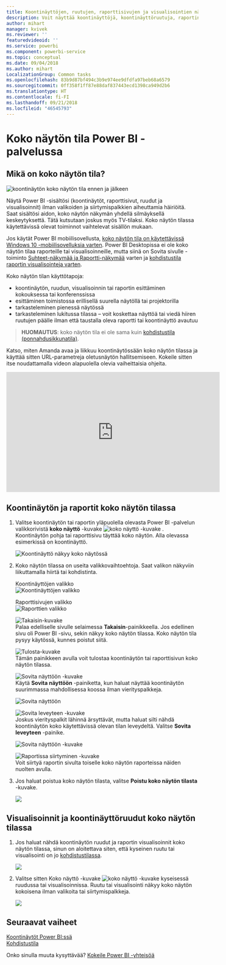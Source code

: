 ```yaml
---
title: Koontinäyttöjen, ruutujen, raporttisivujen ja visualisointien näyttäminen koko näytön tilassa
description: Voit näyttää koontinäyttöjä, koontinäyttöruutuja, raportin visualisointeja ja raporttisivuja koko näytön tilassa, jota kutsutaan myös *TV-tilaksi*.
author: mihart
manager: kvivek
ms.reviewer: ''
featuredvideoid: ''
ms.service: powerbi
ms.component: powerbi-service
ms.topic: conceptual
ms.date: 09/04/2018
ms.author: mihart
LocalizationGroup: Common tasks
ms.openlocfilehash: 83b9d87bf494c3b9e974ee9dfdfa97beb68a6579
ms.sourcegitcommit: 0ff358f1ff87e88daf837443ecd1398ca949d2b6
ms.translationtype: HT
ms.contentlocale: fi-FI
ms.lasthandoff: 09/21/2018
ms.locfileid: "46545793"
---
```

# <a name="full-screen-mode-in-power-bi-service"></a>Koko näytön tila Power BI -palvelussa
## <a name="what-is-full-screen-mode"></a>Mikä on koko näytön tila?
![koontinäytön koko näytön tila ennen ja jälkeen](media/service-fullscreen-mode/power-bi-full-screen-comparison.png)

Näytä Power BI -sisältösi (koontinäytöt, raporttisivut, ruudut ja visualisoinnit) ilman valikoiden ja siirtymispalkkien aiheuttamia häiriöitä.  Saat sisältösi aidon, koko näytön näkymän yhdellä silmäyksellä keskeytyksettä. Tätä kutsutaan joskus myös TV-tilaksi. Koko näytön tilassa käytettävissä olevat toiminnot vaihtelevat sisällön mukaan. 

Jos käytät Power BI mobiilisovellusta, [koko näytön tila on käytettävissä Windows 10 -mobiilisovelluksia varten](consumer/mobile/mobile-windows-10-app-presentation-mode.md). Power BI Desktopissa ei ole koko näytön tilaa raporteille tai visualisoinneille, mutta siinä on Sovita sivulle -toiminto [Suhteet-näkymää ja Raportti-näkymää](desktop-report-view.md) varten ja [kohdistustila raportin visualisointeja varten](consumer/end-user-focus.md).

 

Koko näytön tilan käyttötapoja:

* koontinäytön, ruudun, visualisoinnin tai raportin esittäminen kokouksessa tai konferenssissa
* esittäminen toimistossa erillisellä suurella näytöllä tai projektorilla
* tarkasteleminen pienessä näytössä
* tarkasteleminen lukitussa tilassa – voit koskettaa näyttöä tai viedä hiiren ruutujen päälle ilman että taustalla oleva raportti tai koontinäyttö avautuu

> **HUOMAUTUS**: koko näytön tila ei ole sama kuin [kohdistustila (ponnahdusikkunatila)](consumer/end-user-focus.md).
> 
> 

Katso, miten Amanda avaa ja liikkuu koontinäytössään koko näytön tilassa ja käyttää sitten URL-parametreja oletusnäytön hallitsemiseen. Kokeile sitten itse noudattamalla videon alapuolella olevia vaiheittaisia ohjeita.

<iframe width="560" height="315" src="https://www.youtube.com/embed/c31gZkyvC54" frameborder="0" allowfullscreen></iframe>

## <a name="dashboards-and-report-pages-in-full-screen-mode"></a>Koontinäytön ja raportit koko näytön tilassa
1. Valitse koontinäytön tai raportin yläpuolella olevasta Power BI -palvelun valikkorivistä **koko näyttö** -kuvake ![koko näyttö -kuvake ](media/service-fullscreen-mode/power-bi-full-screen-icon.png) . Koontinäytön pohja tai raporttisivu täyttää koko näytön. Alla olevassa esimerkissä on koontinäyttö.
   
      ![Koontinäyttö näkyy koko näytössä](media/service-fullscreen-mode/power-bi-dash-full-screen.png)
2. Koko näytön tilassa on useita valikkovaihtoehtoja.  Saat valikon näkyviin liikuttamalla hiirtä tai kohdistinta. 
   
     Koontinäyttöjen valikko    
     ![Koontinäyttöjen valikko](media/service-fullscreen-mode/power-bi-full-screen-menu-dashboard.png)    
   
     Raporttisivujen valikko    
    ![Raporttien valikko](media/service-fullscreen-mode/power-bi-report-menu.png)    
   
    ![Takaisin-kuvake](media/service-fullscreen-mode/power-bi-back-icon.png)    
    Palaa edelliselle sivulle selaimessa **Takaisin**-painikkeella. Jos edellinen sivu oli Power BI -sivu, sekin näkyy koko näytön tilassa.  Koko näytön tila pysyy käytössä, kunnes poistut siitä.
   
    ![Tulosta-kuvake](media/service-fullscreen-mode/power-bi-print-icon.png)    
    Tämän painikkeen avulla voit tulostaa koontinäytön tai raporttisivun koko näytön tilassa. 
   
    ![Sovita näyttöön -kuvake](media/service-fullscreen-mode/power-bi-fit-to-width.png)    
    Käytä **Sovita näyttöön** -painiketta, kun haluat näyttää koontinäytön suurimmassa mahdollisessa koossa ilman vierityspalkkeja.     
   
    ![Sovita näyttöön](media/service-fullscreen-mode/power-bi-fit-screen.png)
   
    ![Sovita leveyteen -kuvake](media/service-fullscreen-mode/power-bi-fit-width.png)       
    Joskus vierityspalkit lähinnä ärsyttävät, mutta haluat silti nähdä koontinäytön koko käytettävissä olevan tilan leveydeltä. Valitse **Sovita leveyteen** -painike.    
   
    ![Sovita näyttöön -kuvake](media/service-fullscreen-mode/power-bi-fit-to-width-new.png)
   
    ![Raportissa siirtyminen -kuvake](media/service-fullscreen-mode/power-bi-report-nav2.png)       
    Voit siirtyä raportin sivulta toiselle koko näytön raporteissa näiden nuolten avulla.    
3. Jos haluat poistua koko näytön tilasta, valitse **Poistu koko näytön tilasta** -kuvake.
   
      ![](media/service-fullscreen-mode/exit-fullscreen-new.png)

## <a name="visualizations-and-dashboard-tiles-in-full-screen-mode"></a>Visualisoinnit ja koontinäyttöruudut koko näytön tilassa
1. Jos haluat nähdä koontinäytön ruudut ja raportin visualisoinnit koko näytön tilassa, sinun on aloitettava siten, että kyseinen ruutu tai visualisointi on jo [kohdistustilassa](consumer/end-user-focus.md). 
   
    ![](media/service-fullscreen-mode/power-bi-focus3.png)
2. Valitse sitten Koko näyttö -kuvake ![koko näyttö -kuvake](media/service-fullscreen-mode/power-bi-full-screen-icon.png)  kyseisessä ruudussa tai visualisoinnissa. Ruutu tai visualisointi näkyy koko näytön kokoisena ilman valikoita tai siirtymispalkkeja.
   
    ![](media/service-fullscreen-mode/power-bi-fullscreen.png)

## <a name="next-steps"></a>Seuraavat vaiheet
[Koontinäytöt Power BI:ssä](consumer/end-user-dashboards.md)  
[Kohdistustila](consumer/end-user-focus.md)    

Onko sinulla muuta kysyttävää? [Kokeile Power BI -yhteisöä](http://community.powerbi.com/)

